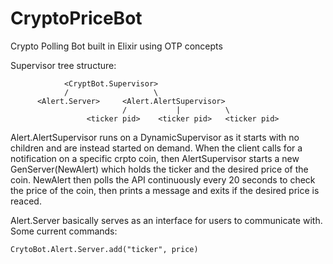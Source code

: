 # CryptoPriceBot
Crypto Polling Bot built in Elixir using OTP concepts


Supervisor tree structure: 

                <CryptBot.Supervisor>
                /                   \
          <Alert.Server>     <Alert.AlertSupervisor>
                             /           |          \
                     <ticker pid>    <ticker pid>   <ticker pid>
  
  Alert.AlertSupervisor runs on a DynamicSupervisor as it starts with no children and are instead started on demand. When the client calls for a notification on a specific crpto coin, then AlertSupervisor starts a new GenServer(NewAlert) which holds the ticker and the desired price of the coin. NewAlert then polls the API continuously every 20 seconds to check the price of the coin, then prints a message and exits if the desired price is reaced. 
  
  Alert.Server basically serves as an interface for users to communicate with. 
  Some current commands: 
        
  ```CrytoBot.Alert.Server.add("ticker", price)```
  
  
  
